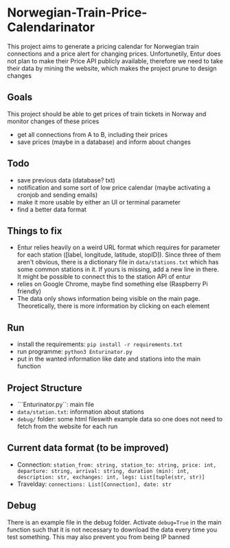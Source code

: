 # Norwegian-Train-Price-Calendarinator
This project aims to generate a pricing calendar for Norwegian train connections and a price alert for changing prices. Unfortunetily, Entur does not plan to make their Price API publicly available, therefore we need to take their data by mining the website, which makes the project prune to design changes

## Goals
This project should be able to get prices of train tickets in Norway and monitor changes of these prices
* get all connections from A to B, including their prices
* save prices (maybe in a database) and inform about changes

## Todo
* save previous data (database? txt)
* notification and some sort of low price calendar (maybe activating a cronjob and sending emails)
* make it more usable by either an UI or terminal parameter
* find a better data format

## Things to fix
* Entur relies heavily on a weird URL format which requires for parameter for each station ([label, longitude, latitude, stopID]). Since three of them aren't obvious, there is a dictionary file in ``data/stations.txt`` which has some common stations in it. If yours is missing, add a new line in there. It might be possible to connect this to the station API of entur
* relies on Google Chrome, maybe find something else (Raspberry Pi friendly)
* The data only shows information being visible on the main page. Theoretically, there is more information by clicking on each element

## Run
* install the requirements: ```pip install -r requirements.txt```
* run programme: ```python3 Enturinator.py```
* put in the wanted information like date and stations into the main function

## Project Structure
* ```Enturinator.py``: main file
* ``data/station.txt``: information about stations
* ``debug/`` folder: some html fileswith example data so one does not need to fetch from the website for each run

## Current data format (to be improved)
* Connection: ```station_from: string, station_to: string, price: int, departure: string, arrival: string, duration (min): int, description: str, exchanges: int, legs: List[tuple(str, str)]```
* Travelday: ```connections: List[Connection], date: str```

## Debug
There is an example file in the debug folder. Activate ``debug=True`` in the main function such that it is not necessary to download the data every time you test something. This may also prevent you from being IP banned